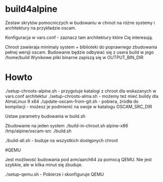 # build4alpine

Zestaw skrytów pomocniczych w budowaniu w chroot na różne systemy i architektury na przykładzie oscam.

Konfiguracja w vars.conf - zaznacz tam architektury które Cię interesują.

Chroot zawieraja minimaly system + biblioteki do poprawnego zbudowania pełnej wersji oscam.
Budowanie będzie odbywać się z usera build w jego /home/build
Wynikowe pliki binarne zapiszą się w OUTPUT_BIN_DIR

# Howto

./setup-chroots-alpine.sh - przygotuje katalogi z chroot dla wskazanych w vars.conf architektur
./setup-chroots-alma.sh - możemy też mieć buildy dla AlmaLinux 9 x64
./update-oscam-from-git.sh - pobiera, źródła do kompilacji - możesz je podmienić na swoje w katalogu OSCAM_SRC_DIR

Ustaw parametry budowania w build.sh

Zbudowanie na jeden system
./build-in-chroot.sh alpine-x86 /tmp/alpine/oscam-src ./build.sh

./build-all.sh  - buduje na wszystkich dostępnych chroot


#QEMU

Jest możliwość budowania pod arm/aarch64 za pomocą QEMU. Nie jest szybkie, ale w kilka minut się zbuduje.

./setup-qemu.sh  - Pobierze i skonfiguruje QEMU

